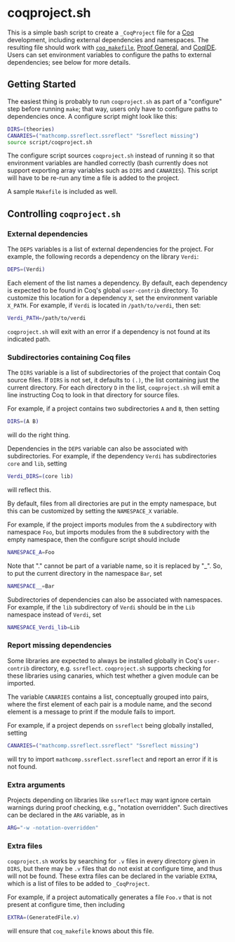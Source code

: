 # coqproject.sh

This is a simple bash script to create a `_CoqProject` file for a
[Coq](https://coq.inria.fr) development, including external
dependencies and namespaces. The resulting file should work with
[`coq_makefile`](https://coq.inria.fr/distrib/current/refman/tools.html#Makefile),
[Proof General](https://proofgeneral.github.io), and
[CoqIDE](https://coq.inria.fr/distrib/current/refman/coqide.html).
Users can set environment variables to configure the paths to
external dependencies; see below for more details.

## Getting Started

The easiest thing is probably to run `coqproject.sh` as part of a
"configure" step before running `make`; that way, users only have to
configure paths to dependencies once. A configure script might look
like this:

```bash
DIRS=(theories)
CANARIES=("mathcomp.ssreflect.ssreflect" "Ssreflect missing")
source script/coqproject.sh
```

The configure script sources `coqproject.sh` instead of running it so
that environment variables are handled correctly (bash currently
does not support exporting array variables such as `DIRS` and
`CANARIES`). This script will have to be re-run any time a file is
added to the project.

A sample `Makefile` is included as well.

## Controlling `coqproject.sh`

### External dependencies

The `DEPS` variables is a list of external dependencies for the
project. For example, the following records a dependency on the library
`Verdi`:

```bash
DEPS=(Verdi)
```

Each element of the list names a dependency.  By default, each
dependency is expected to be found in Coq's global `user-contrib` directory.
To customize this location for a dependency `X`, set the environment
variable `X_PATH`. For example, if `Verdi` is located in
`/path/to/verdi`, then set:

```bash
Verdi_PATH=/path/to/verdi
```

`coqproject.sh` will exit with an error if a dependency is not found
at its indicated path.


### Subdirectories containing Coq files

The `DIRS` variable is a list of subdirectories of the project that
contain Coq source files. If `DIRS` is not set, it defaults to `(.)`,
the list containing just the current directory. For each directory `D`
in the list, `coqproject.sh` will emit a line instructing Coq to look
in that directory for source files.

For example, if a project contains two subdirectories `A` and `B`,
then setting
```bash
DIRS=(A B)
```
will do the right thing.

Dependencies in the `DEPS` variable can also be associated with
subdirectories. For example, if the dependency `Verdi` has
subdirectories `core` and `lib`, setting
```bash
Verdi_DIRS=(core lib)
```
will reflect this.

By default, files from all directories are put in the empty namespace,
but this can be customized by setting the `NAMESPACE_X` variable.

For example, if the project imports modules from the `A` subdirectory
with namespace `Foo`, but imports modules from the `B` subdirectory with
the empty namespace, then the configure script should include
```bash
NAMESPACE_A=Foo
```

Note that "." cannot be part of a variable name, so it is replaced by "_".
So, to put the current directory in the namespace `Bar`, set
```bash
NAMESPACE__=Bar
```

Subdirectories of dependencies can also be associated
with namespaces. For example, if the `lib` subdirectory of `Verdi`
should be in the `Lib` namespace instead of `Verdi`, set
```bash
NAMESPACE_Verdi_lib=Lib
```

### Report missing dependencies

Some libraries are expected to always be installed globally in Coq's
`user-contrib` directory, e.g. `ssreflect`. `coqproject.sh` supports
checking for these libraries using canaries, which test whether
a given module can be imported.

The variable `CANARIES` contains a list, conceptually grouped into
pairs, where the first element of each pair is a module name, and the
second element is a message to print if the module fails to import.

For example, if a project depends on `ssreflect` being globally
installed, setting
```bash
CANARIES=("mathcomp.ssreflect.ssreflect" "Ssreflect missing")
```
will try to import `mathcomp.ssreflect.ssreflect` and report an error
if it is not found.

### Extra arguments

Projects depending on libraries like `ssreflect` may want
ignore certain warnings during proof checking, e.g.,
"notation overridden". Such directives can be declared in
the `ARG` variable, as in
```bash
ARG="-w -notation-overridden"
```

### Extra files

`coqproject.sh` works by searching for `.v` files in every directory
given in `DIRS`, but there may be `.v` files that do not exist at
configure time, and thus will not be found. These extra files can be
declared in the variable `EXTRA`, which is a list of files to be
added to `_CoqProject`.

For example, if a project automatically generates a file `Foo.v` that
is not present at configure time, then including
```bash
EXTRA=(GeneratedFile.v)
```
will ensure that `coq_makefile` knows about this file.
